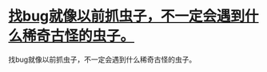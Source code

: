 # [找bug就像以前抓虫子，不一定会遇到什么稀奇古怪的虫子。](https://github.com/QiYongchuan/MyGitBlog/issues/115)

找bug就像以前抓虫子，不一定会遇到什么稀奇古怪的虫子。